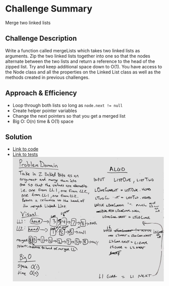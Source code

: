 # Challenge Summary
Merge two linked lists

## Challenge Description
Write a function called mergeLists which takes two linked lists as arguments. Zip the two linked lists together into one so that the nodes alternate between the two lists and return a reference to the head of the zipped list. Try and keep additional space down to O(1). You have access to the Node class and all the properties on the Linked List class as well as the methods created in previous challenges.

## Approach & Efficiency
- Loop through both lists so long as `node.next != null`
- Create helper pointer variables
- Change the next pointers so that you get a merged list
- Big O: O(n) time & O(1) space

## Solution
- [Link to code](../challenges/src/main/java/challenges/LinkedList/LinkedList.java)
- [Link to tests](../challenges/src/test/java/challenges/LinkedList/LinkedListTest.java)
![whiteboard image](./assets/mergeLinkedLists.jpg)
